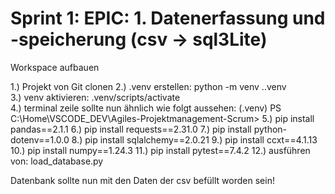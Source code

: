 
# Sprint 1: EPIC: 1. Datenerfassung und -speicherung (csv → sql3Lite)
Workspace aufbauen

1.) Projekt von Git clonen
2.) .venv erstellen: python -m venv .\.venv   
3.) venv aktivieren: .venv/scripts/activate   
4.) terminal zeile sollte nun ähnlich wie folgt aussehen: (.venv) PS C:\Home\VSCODE_DEV\Agiles-Projektmanagement-Scrum>
5.) pip install pandas==2.1.1
6.) pip install requests==2.31.0
7.) pip install python-dotenv==1.0.0
8.) pip install sqlalchemy==2.0.21
9.) pip install ccxt==4.1.13
10.) pip install numpy==1.24.3
11.) pip install pytest==7.4.2
12.) ausführen von: load_database.py

Datenbank sollte nun mit den Daten der csv befüllt worden sein!

